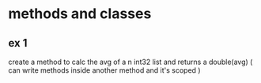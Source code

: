 # methods and classes

## ex 1

create a method to calc the avg of a n int32 list and returns a double(avg) (
can write methods inside another method and it's scoped )
